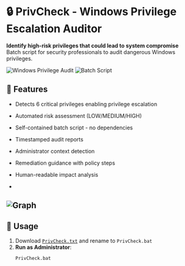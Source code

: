 # 🔒 PrivCheck - Windows Privilege Escalation Auditor

**Identify high-risk privileges that could lead to system compromise**  
Batch script for security professionals to audit dangerous Windows privileges.

![Windows Privilege Audit](https://img.shields.io/badge/Platform-Windows-blue?logo=windows) 
![Batch Script](https://img.shields.io/badge/Language-Batch-green)

## 📌 Features

- Detects 6 critical privileges enabling privilege escalation
- Automated risk assessment (LOW/MEDIUM/HIGH)
- Self-contained batch script - no dependencies
- Timestamped audit reports
- Administrator context detection
- Remediation guidance with policy steps
- Human-readable impact analysis


- 
![Graph](https://github.com/user-attachments/assets/9a28e3b0-602d-47df-933a-133d33647c6b)
-


## 🚀 Usage

1. Download [`PrivCheck.txt`](PrivCheck.txt) and rename to `PrivCheck.bat`
2. **Run as Administrator**:
   ```cmd
   PrivCheck.bat
